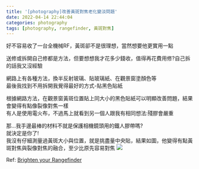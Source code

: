 ```yaml
---
title: '[photography]改善黃斑對焦老化變淡問題'
date: 2022-04-14 22:44:04
categories: photography
tags: [photography, rangefinder, 黃斑對焦]
---
```

好不容易收了一台全機械RF，黃斑卻不是很理想，當然想要他更實用一點

送修或拆開自己修都是方法，但要想想我才花多少錢收，值得再花費用修?自己拆的話我又沒經驗

網路上有各種方法，換半反射玻璃、貼玻璃紙、在觀景窗塗顏色等  
最後我找到不用拆開我覺得最好的方式-貼黑色貼紙

根據網路方法，在觀景窗黃斑位置貼上同大小的黑色貼紙可以明顯改善問題，結果會變得有點像裂像對焦一樣  
有人是使用電火布，不過馬上就看到另一個人跟我有相同想法:殘膠會嚴重

那...我手邊最棒的材料不就是保護相機鏡頭用的鐵人膠帶嗎?  
就決定是你了!  
我沒有仔細測量過黃斑大小與位置，就是挑盡量中央貼，結果如圖，他變得有點黃斑對焦與裂像對焦的融合，至少比原先容易對焦
![](https://photos.smugmug.com/photos/i-Gs4qh3C/0/016a8e97/X5/i-Gs4qh3C-X5.jpg)

Ref: [Brighten your Rangefinder](http://rick_oleson.tripod.com/index-165.html)